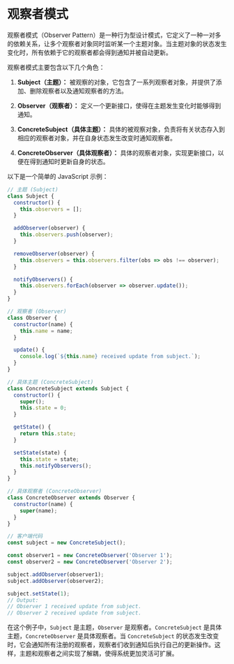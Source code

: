 # 观察者模式

观察者模式（Observer Pattern）是一种行为型设计模式，它定义了一种一对多的依赖关系，让多个观察者对象同时监听某一个主题对象。当主题对象的状态发生变化时，所有依赖于它的观察者都会得到通知并被自动更新。

观察者模式主要包含以下几个角色：

1. **Subject（主题）：** 被观察的对象，它包含了一系列观察者对象，并提供了添加、删除观察者以及通知观察者的方法。

2. **Observer（观察者）：** 定义一个更新接口，使得在主题发生变化时能够得到通知。

3. **ConcreteSubject（具体主题）：** 具体的被观察对象，负责将有关状态存入到相应的观察者对象，并在自身状态发生改变时通知观察者。

4. **ConcreteObserver（具体观察者）：** 具体的观察者对象，实现更新接口，以便在得到通知时更新自身的状态。

以下是一个简单的 JavaScript 示例：

```javascript
// 主题 (Subject)
class Subject {
  constructor() {
    this.observers = [];
  }

  addObserver(observer) {
    this.observers.push(observer);
  }

  removeObserver(observer) {
    this.observers = this.observers.filter(obs => obs !== observer);
  }

  notifyObservers() {
    this.observers.forEach(observer => observer.update());
  }
}

// 观察者 (Observer)
class Observer {
  constructor(name) {
    this.name = name;
  }

  update() {
    console.log(`${this.name} received update from subject.`);
  }
}

// 具体主题 (ConcreteSubject)
class ConcreteSubject extends Subject {
  constructor() {
    super();
    this.state = 0;
  }

  getState() {
    return this.state;
  }

  setState(state) {
    this.state = state;
    this.notifyObservers();
  }
}

// 具体观察者 (ConcreteObserver)
class ConcreteObserver extends Observer {
  constructor(name) {
    super(name);
  }
}

// 客户端代码
const subject = new ConcreteSubject();

const observer1 = new ConcreteObserver('Observer 1');
const observer2 = new ConcreteObserver('Observer 2');

subject.addObserver(observer1);
subject.addObserver(observer2);

subject.setState(1);
// Output:
// Observer 1 received update from subject.
// Observer 2 received update from subject.
```

在这个例子中，`Subject` 是主题，`Observer` 是观察者。`ConcreteSubject` 是具体主题，`ConcreteObserver` 是具体观察者。当 `ConcreteSubject` 的状态发生改变时，它会通知所有注册的观察者，观察者们收到通知后执行自己的更新操作。这样，主题和观察者之间实现了解耦，使得系统更加灵活可扩展。
